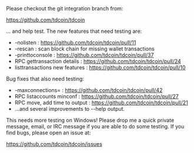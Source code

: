 Please checkout the git integration branch from:

https://github.com/tdcoin/tdcoin

... and help test.  The new features that need testing are:

* -nolisten : https://github.com/tdcoin/tdcoin/pull/11
* -rescan : scan block chain for missing wallet transactions
* -printtoconsole : https://github.com/tdcoin/tdcoin/pull/37
* RPC gettransaction details : https://github.com/tdcoin/tdcoin/pull/24
* listtransactions new features : https://github.com/tdcoin/tdcoin/pull/10

Bug fixes that also need testing:

* -maxconnections= : https://github.com/tdcoin/tdcoin/pull/42
* RPC listaccounts minconf : https://github.com/tdcoin/tdcoin/pull/27
* RPC move, add time to output : https://github.com/tdcoin/tdcoin/pull/21
* ...and several improvements to --help output.

This needs more testing on Windows!  Please drop me a quick private message, email, or IRC message if you are able to do some testing.  If you find bugs, please open an issue at:

https://github.com/tdcoin/tdcoin/issues
